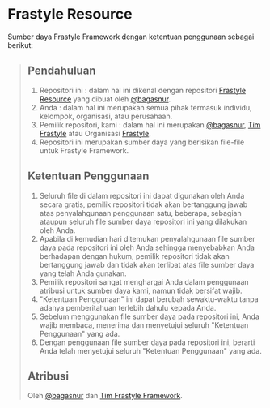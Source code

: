 # Frastyle Resource

Sumber daya Frastyle Framework dengan ketentuan penggunaan sebagai berikut:

>   ## Pendahuluan
>   1. Repositori ini : dalam hal ini dikenal dengan repositori [Frastyle Resource](https://github.com/bagasnur/frastyle-resource) yang dibuat oleh [@bagasnur](https://github.com/bagasnur).
>   2. Anda : dalam hal ini merupakan semua pihak termasuk individu, kelompok, organisasi, atau perusahaan.
>   3. Pemilik repositori, kami : dalam hal ini merupakan [@bagasnur](https://github.com/bagasnur), [Tim Frastyle](https://github.com/orgs/frastyle/people) atau Organisasi [Frastyle](https://github.com/frastyle).
>   4. Repositori ini merupakan sumber daya yang berisikan file-file untuk Frastyle Framework.
>
>   ## Ketentuan Penggunaan
>   1. Seluruh file di dalam repositori ini dapat digunakan oleh Anda secara gratis, pemilik repositori tidak akan bertanggung jawab atas penyalahgunaan penggunaan satu, beberapa, sebagian ataupun seluruh file sumber daya repositori ini yang dilakukan oleh Anda.
>   2. Apabila di kemudian hari ditemukan penyalahgunaan file sumber daya pada repositori ini oleh Anda sehingga menyebabkan Anda berhadapan dengan hukum, pemilik repositori tidak akan bertanggung jawab dan tidak akan terlibat atas file sumber daya yang telah Anda gunakan.
>   2. Pemilik repositori sangat menghargai Anda dalam penggunaan atribusi untuk sumber daya kami, namun tidak bersifat wajib.
>   3. "Ketentuan Penggunaan" ini dapat berubah sewaktu-waktu tanpa adanya pemberitahuan terlebih dahulu kepada Anda.
>   4. Sebelum menggunakan file sumber daya pada repositori ini, Anda wajib membaca, menerima dan menyetujui seluruh "Ketentuan Penggunaan" yang ada.
>   5. Dengan penggunaan file sumber daya pada repositori ini, berarti Anda telah menyetujui seluruh "Ketentuan Penggunaan" yang ada.
>
>   ## Atribusi
>   Oleh [@bagasnur](https://github.com/bagasnur) dan [Tim Frastyle Framework](https://github.com/frastyle/people).